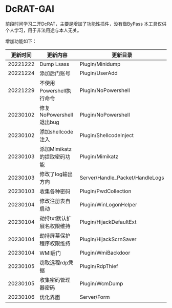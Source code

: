 # DcRAT-GAI
前段时间学习二开DcRAT，主要是增加了功能性插件，没有做ByPass
本工具仅供个人学习，用于非法用途与本人无关。

增加功能如下：

| 更新时间 | 更新内容                   | 更新目录                        |
| -------- | -------------------------- | ------------------------------- |
| 20221222 | Dump Lsass                 | Plugin/Minidump                 |
| 20221224 | 添加后门账号               | Plugin/UserAdd                  |
| 20221229 | 不使用Powershell执行命令   | Plugin/NoPowershell             |
| 20230102 | 修复NoPowershell退出bug    | Plugin/NoPowershell             |
| 20230102 | 添加shellcode注入          | Plugin/ShellcodeInject          |
| 20230103 | 添加Mimikatz的提取密码功能 | Plugin/Mimikatz                 |
| 20230103 | 修改了log输出方向          | Server/Handle_Packet/HandleLogs |
| 20230103 | 收集各种密码               | Plugin/PwdCollection            |
| 20230104 | 修改注册表自启动           | Plugin/WinLogonHelper           |
| 20230104 | 劫持txt默认扩展名权限维持  | Plugin/HijackDefaultExt         |
| 20230104 | 劫持屏幕保护程序权限维持   | Plugin/HijackScrnSaver          |
| 20230104 | WMI后门                    | Plugin/WmiBackdoor              |
| 20230105 | 窃取远程rdp凭据            | Plugin/RdpThief                 |
| 20230105 | 收集密码管理器密码         | Plugin/WcmDump                  |
| 20230106 | 优化界面                   | Server/Form                     |

